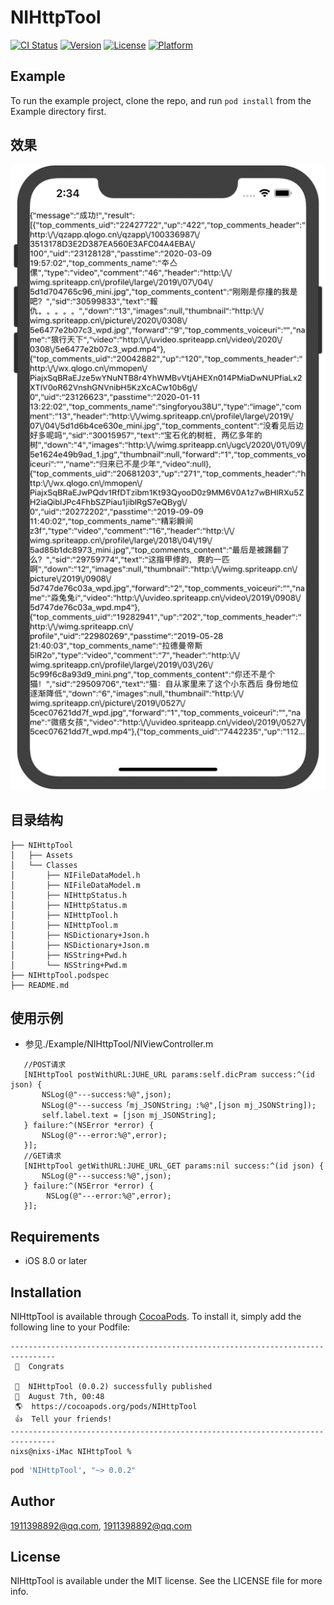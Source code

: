 # NIHttpTool

[![CI Status](https://img.shields.io/travis/1911398892@qq.com/NIHttpTool.svg?style=flat)](https://travis-ci.org/1911398892@qq.com/NIHttpTool)
[![Version](https://img.shields.io/cocoapods/v/NIHttpTool.svg?style=flat)](https://cocoapods.org/pods/NIHttpTool)
[![License](https://img.shields.io/cocoapods/l/NIHttpTool.svg?style=flat)](https://cocoapods.org/pods/NIHttpTool)
[![Platform](https://img.shields.io/cocoapods/p/NIHttpTool.svg?style=flat)](https://cocoapods.org/pods/NIHttpTool)

## Example

To run the example project, clone the repo, and run `pod install` from the Example directory first.

## 效果
![post请求](./Res/post.png)

## 目录结构
```
├── NIHttpTool
│   ├── Assets
│   └── Classes
│       ├── NIFileDataModel.h
│       ├── NIFileDataModel.m
│       ├── NIHttpStatus.h
│       ├── NIHttpStatus.m
│       ├── NIHttpTool.h
│       ├── NIHttpTool.m
│       ├── NSDictionary+Json.h
│       ├── NSDictionary+Json.m
│       ├── NSString+Pwd.h
│       └── NSString+Pwd.m
├── NIHttpTool.podspec
├── README.md
```

## 使用示例
 - 参见./Example/NIHttpTool/NIViewController.m
 ```
    //POST请求
    [NIHttpTool postWithURL:JUHE_URL params:self.dicPram success:^(id json) {
        NSLog(@"---success:%@",json);
        NSLog(@"---success「mj_JSONString」:%@",[json mj_JSONString]);
        self.label.text = [json mj_JSONString];
    } failure:^(NSError *error) {
        NSLog(@"---error:%@",error);
    }];
    //GET请求
    [NIHttpTool getWithURL:JUHE_URL_GET params:nil success:^(id json) {
        NSLog(@"---success:%@",json);
    } failure:^(NSError *error) {
         NSLog(@"---error:%@",error);
    }];
 ```

## Requirements
- iOS 8.0 or later

## Installation

NIHttpTool is available through [CocoaPods](https://cocoapods.org). To install
it, simply add the following line to your Podfile:

```
--------------------------------------------------------------------------------
 🎉  Congrats

 🚀  NIHttpTool (0.0.2) successfully published
 📅  August 7th, 00:48
 🌎  https://cocoapods.org/pods/NIHttpTool
 👍  Tell your friends!
--------------------------------------------------------------------------------
nixs@nixs-iMac NIHttpTool %
```

```ruby
pod 'NIHttpTool', "~> 0.0.2"
```

## Author

1911398892@qq.com, 1911398892@qq.com

## License

NIHttpTool is available under the MIT license. See the LICENSE file for more info.
